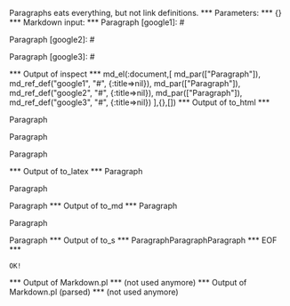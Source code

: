 Paragraphs eats everything, but not link definitions.
*** Parameters: ***
{}
*** Markdown input: ***
Paragraph
[google1]: #

Paragraph
 [google2]: #

Paragraph
  [google3]: #

*** Output of inspect ***
md_el(:document,[
	md_par(["Paragraph"]),
	md_ref_def("google1", "#", {:title=>nil}),
	md_par(["Paragraph"]),
	md_ref_def("google2", "#", {:title=>nil}),
	md_par(["Paragraph"]),
	md_ref_def("google3", "#", {:title=>nil})
],{},[])
*** Output of to_html ***
<p>Paragraph</p>

<p>Paragraph</p>

<p>Paragraph</p>
*** Output of to_latex ***
Paragraph

Paragraph

Paragraph
*** Output of to_md ***
Paragraph

Paragraph

Paragraph
*** Output of to_s ***
ParagraphParagraphParagraph
*** EOF ***



	OK!



*** Output of Markdown.pl ***
(not used anymore)
*** Output of Markdown.pl (parsed) ***
(not used anymore)